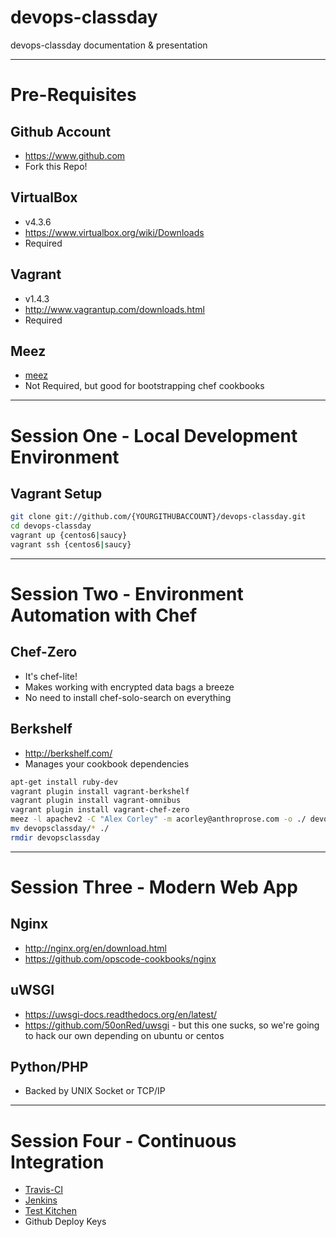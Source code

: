 devops-classday
===============

devops-classday documentation &amp; presentation

----------------------------------------------

# Pre-Requisites

## Github Account
* https://www.github.com
* Fork this Repo!

## VirtualBox
* v4.3.6
* https://www.virtualbox.org/wiki/Downloads
* Required

## Vagrant
* v1.4.3
* http://www.vagrantup.com/downloads.html
* Required

## Meez
* [meez](https://github.com/paulczar/meez)
* Not Required, but good for bootstrapping chef cookbooks

----------------------------------------------

# Session One - Local Development Environment
## Vagrant Setup
```bash
git clone git://github.com/{YOURGITHUBACCOUNT}/devops-classday.git
cd devops-classday
vagrant up {centos6|saucy}
vagrant ssh {centos6|saucy}
```

----------------------------------------------

# Session Two - Environment Automation with Chef
## Chef-Zero
* It's chef-lite!
* Makes working with encrypted data bags a breeze
* No need to install chef-solo-search on everything

## Berkshelf
* http://berkshelf.com/
* Manages your cookbook dependencies

```bash
apt-get install ruby-dev
vagrant plugin install vagrant-berkshelf
vagrant plugin install vagrant-omnibus
vagrant plugin install vagrant-chef-zero
meez -l apachev2 -C "Alex Corley" -m acorley@anthroprose.com -o ./ devopsclassday
mv devopsclassday/* ./
rmdir devopsclassday
```

----------------------------------------------

# Session Three - Modern Web App
## Nginx
* http://nginx.org/en/download.html
* https://github.com/opscode-cookbooks/nginx

## uWSGI
* https://uwsgi-docs.readthedocs.org/en/latest/
* https://github.com/50onRed/uwsgi - but this one sucks, so we're going to hack our own depending on ubuntu or centos

## Python/PHP
* Backed by UNIX Socket or TCP/IP

----------------------------------------------

# Session Four - Continuous Integration
* [Travis-CI](https://travis-ci.org/)
* [Jenkins](http://jenkins-ci.org/)
* [Test Kitchen](http://kitchen.ci/)
* Github Deploy Keys

